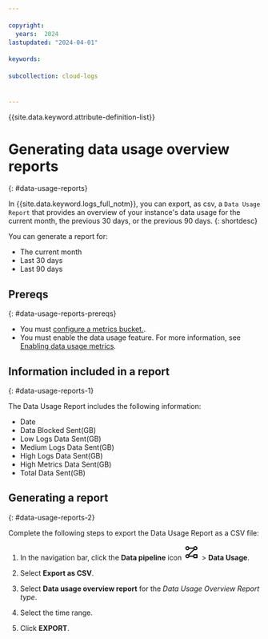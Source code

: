 ```yaml
---

copyright:
  years:  2024
lastupdated: "2024-04-01"

keywords:

subcollection: cloud-logs


---
```


{{site.data.keyword.attribute-definition-list}}


# Generating data usage overview reports
{: #data-usage-reports}

In {{site.data.keyword.logs_full_notm}}, you can export, as csv, a `Data Usage Report` that provides an overview of your instance's data usage for the current month, the previous 30 days, or the previous 90 days.
{: shortdesc}


You can generate a report for:
- The current month
- Last 30 days
- Last 90 days


## Prereqs
{: #data-usage-reports-prereqs}

- You must [configure a metrics bucket.](/docs/cloud-logs?topic=cloud-logs-configure-metrics-bucket).
- You must enable the data usage feature. For more information, see [Enabling data usage metrics](/docs/cloud-logs?topic=cloud-logs-data-usage-metrics).

## Information included in a report
{: #data-usage-reports-1}

The Data Usage Report includes the following information:

- Date
- Data Blocked Sent(GB)
- Low Logs Data Sent(GB)
- Medium Logs Data Sent(GB)
- High Logs Data Sent(GB)
- High Metrics Data Sent(GB)
- Total Data Sent(GB)


## Generating a report
{: #data-usage-reports-2}

Complete the following steps to export the Data Usage Report as a CSV file:

1. In the navigation bar, click the **Data pipeline** icon ![Data pipeline icon](/icons/data-pipeline.svg "Data pipeline") > **Data Usage**.

2. Select **Export as CSV**.

3. Select **Data usage overview report** for the *Data Usage Overview Report type*.

4. Select the time range.

5. Click **EXPORT**.
